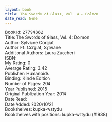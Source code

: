 ```yaml
---
layout: book
title: The Swords of Glass, Vol. 4 - Dolmon
date_read: None
---
```


Book Id: 27794382<br />
Title: The Swords of Glass, Vol. 4: Dolmon<br />
Author: Sylviane Corgiat<br />
Author l-f: Corgiat, Sylviane<br />
Additional Authors: Laura Zuccheri<br />
ISBN: <br />
My Rating: 0<br />
Average Rating: 3.42<br />
Publisher: Humanoids<br />
Binding: Kindle Edition<br />
Number of Pages: 204<br />
Year Published: 2015<br />
Original Publication Year: 2014<br />
Date Read: <br />
Date Added: 2020/10/21<br />
Bookshelves: kupka-wstydu<br />
Bookshelves with positions: kupka-wstydu (#1938)<br />

